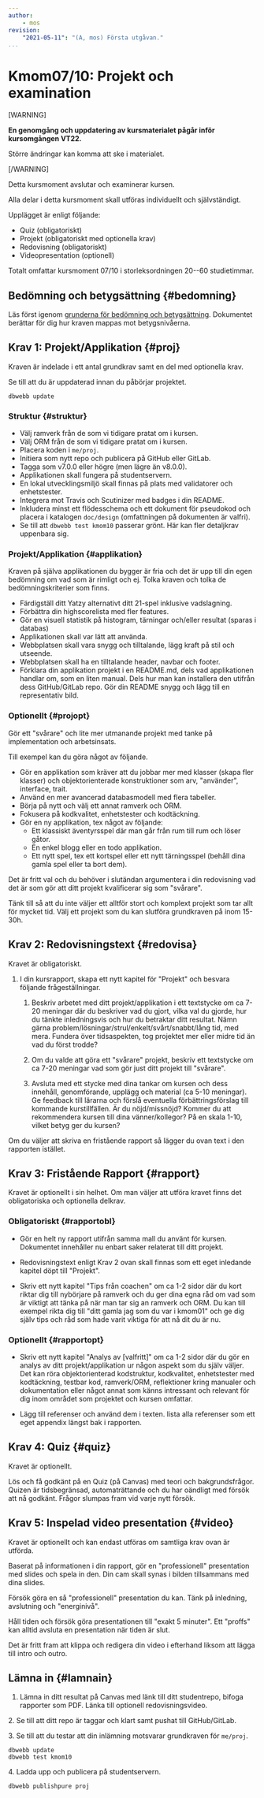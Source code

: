 ```yaml
---
author:
    - mos
revision:
    "2021-05-11": "(A, mos) Första utgåvan."
...
```

Kmom07/10: Projekt och examination
==================================

[WARNING]

**En genomgång och uppdatering av kursmaterialet pågår inför kursomgången VT22.**

Större ändringar kan komma att ske i materialet.

[/WARNING]


Detta kursmoment avslutar och examinerar kursen.

Alla delar i detta kursmoment skall utföras individuellt och självständigt.

Upplägget är enligt följande:

* Quiz (obligatoriskt)
* Projekt (obligatoriskt med optionella krav)
* Redovisning (obligatoriskt)
* Videopresentation (optionell)


Totalt omfattar kursmoment 07/10 i storleksordningen 20--60 studietimmar.

<!--more-->


<!--
(Skippa krav om flowchart & pseudocode)

Skapa användare, login, registrera.

Ny applikation med inloggning, databas med pengar.

Search engine
https://symfony.com/blog/the-new-symfony-documentation-search-engine

För svår och komplex att rätta. Förenkla och förtydliga.
Förenkla, förenkla, förenkla.

Alla kan göra quizzen, den behöver inte vara optionell.
Sätt som fristående assignment i Canvas och bedöm bara som G.

Alla gör en fristående rapport som leder till G? Eller ladda upp rapporten separat och gör en bedömning G/VG på rapporten enbart? Med feedback om hur man skriver en rapport bättre? Eller låt rapporten mer vara en del av 01-06 och en bra sådan ger bonus till slutbetyget?
Rapporten borde ha en annan template? Kanske mer som en artikel och skippa kapitelindelningen? Fundera på det. Kan vara lättare att ge feedback på att strukturen följs.
Kanske en rapport mer artikel-lik för redovisningstexten. Sen kan man ha en separat rapport för extra.
Eller en artikel-typ för varje kmom, istället för kapitel-grejen? Nja, troligen inte men bra att fundera på.

Extrarapporten kan fokusera även på Symfony/Laravel och dess features.

Extrarapporten kan ha högre höjd och kräva referenser. Hmm, men såna saker kanske alla borde lära sig...

Redovisningstexten kanske kan vara i kursrapporten och extrarapporten i ett eget dokument?

Ett upplägg på projektet som leder till E-C alt E-D.
Ett upplägg på projektet som leder till C-A eller BA.
Projektet kan rättas av tas?

Friheten kontra Uppstyrdhet i kraven. Kanske ToDo ger en nivå. En blog ger en annan nivå. Helt fritt ger ytterligare en nivå. Vissa gillar tydlighet och andra gillar frihet och kreativitet.

Eventuellt ett skarpt projekt, samma för alla?
Eller ett tydligt projekt som majoriteten gör och ett som är mer valbart?
Ett projekt som har kopplingar till näringslivet eller forskning?

Kanske borde kmom ORM göra en CRUD eller inloggning. Kanske oauth trots allt?

Kanske projekt som blog med inloggning och admin kontra besökare.

Om inloggning, använd doe:doe som default användare.

Lägg in class diagram i inledningen.

Fixa phpdoc generering så vi kan fokusera delvis på dokumentationen.

Fixa phpmetrics så man kan reflektera över kodkvalitet på ett bättre sätt.

Adventurespel som projekt kan tillåta fokus på Ux.

Videon vad ska den ta upp, enbart projektet? Eller infoga även de saker man skrev i rapporten (tips från coachen, egen analys)?

Lös nedladdningstiden.

Ge poäng för den statiska valideringen för att uppmuntra att den biten blir rätt (dbwebb test kmom10).

Jobba i grupp?

Projekt:

* ToDo
* Blog
    * Wordpress
    * Travelblogg
    * Hemnet
    * Blocket
    * Fotoblogg
* CMS
* Cards
* Cards in 5x5 (Poker square)
* Dice 5x5 (Dice square) (inkl highscore och histogram)

* Yatzy var väldigt svårt att få ett bra gränssnitt.

Spel fram till kmom04, sen login & db i valfritt ramverk?
    * Proj mer spel, eller adventure eller blog/ToDo (inkl inlogg)

Gör tydligt att repot skall se bra ut, så det kan användas för att länka till.

Repot kan använda GitHub/GitLab Pages visa upp sin dokumentation och kodtäckning samt metrics.

Mer tydligt vad histogram och stats skall innehålla. Kanske även visa hur man kan göra mer grafiskt representativt. Dels med enkla medel och dels med Google diagrams (eller annan tredjepartare).

Inloggning på Game kan erbjuda möjlighet att reinitiera databasen eller andra admin-saker.


-->



Bedömning och betygsättning {#bedomning}
--------------------------------------------------------------------

Läs först igenom [grunderna för bedömning och betygsättning](kurser/faq/bedomning-och-betygsattning-projekt-quiz-rapport-video). Dokumentet berättar för dig hur kraven mappas mot betygsnivåerna.



Krav 1: Projekt/Applikation {#proj}
--------------------------------------------------------------------

Kraven är indelade i ett antal grundkrav samt en del med optionella krav.

Se till att du är uppdaterad innan du påbörjar projektet.

```
dbwebb update
```



### Struktur {#struktur}

* Välj ramverk från de som vi tidigare pratat om i kursen.
* Välj ORM från de som vi tidigare pratat om i kursen.
* Placera koden i `me/proj`.
* Initiera som nytt repo och publicera på GitHub eller GitLab.
* Tagga som v7.0.0 eller högre (men lägre än v8.0.0).
* Applikationen skall fungera på studentservern.
* En lokal utvecklingsmiljö skall finnas på plats med validatorer och enhetstester.
* Integrera mot Travis och Scutinizer med badges i din README.
* Inkludera minst ett flödesschema och ett dokument för pseudokod och placera i katalogen `doc/design` (omfattningen på dokumenten är valfri).
* Se till att `dbwebb test kmom10` passerar grönt. Här kan fler detaljkrav uppenbara sig.



### Projekt/Applikation {#applikation}

Kraven på själva applikationen du bygger är fria och det är upp till din egen bedömning om vad som är rimligt och ej. Tolka kraven och tolka de bedömningskriterier som finns.

* Färdigställ ditt Yatzy alternativt ditt 21-spel inklusive vadslagning.
* Förbättra din highscorelista med fler features.
* Gör en visuell statistik på histogram, tärningar och/eller resultat (sparas i databas)
* Applikationen skall var lätt att använda.
* Webbplatsen skall vara snygg och tilltalande, lägg kraft på stil och utseende.
* Webbplatsen skall ha en tilltalande header, navbar och footer.
* Förklara din applikation projekt i en README.md, dels vad applikationen handlar om, som en liten manual. Dels hur man kan installera den utifrån dess GitHub/GitLab repo. Gör din README snygg och lägg till en representativ bild.



### Optionellt {#projopt}

Gör ett "svårare" och lite mer utmanande projekt med tanke på implementation och arbetsinsats.

Till exempel kan du göra något av följande.

* Gör en applikation som kräver att du jobbar mer med klasser (skapa fler klasser) och objektorienterade konstruktioner som arv, "använder", interface, trait.
* Använd en mer avancerad databasmodell med flera tabeller.
* Börja på nytt och välj ett annat ramverk och ORM.
* Fokusera på kodkvalitet, enhetstester och kodtäckning.
* Gör en ny applikation, tex något av följande:
    * Ett klassiskt äventyrsspel där man går från rum till rum och löser gåtor.
    * En enkel blogg eller en todo applikation.
    * Ett nytt spel, tex ett kortspel eller ett nytt tärningsspel (behåll dina gamla spel eller ta bort dem).

Det är fritt val och du behöver i slutändan argumentera i din redovisning vad det är som gör att ditt projekt kvalificerar sig som "svårare".

Tänk till så att du inte väljer ett alltför stort och komplext projekt som tar allt för mycket tid. Välj ett projekt som du kan slutföra grundkraven på inom 15-30h.



Krav 2: Redovisningstext {#redovisa}
--------------------------------------------------------------------

Kravet är obligatoriskt.

1. I din kursrapport, skapa ett nytt kapitel för "Projekt" och besvara följande frågeställningar.

    1. Beskriv arbetet med ditt projekt/applikation i ett textstycke om ca 7-20 meningar där du beskriver vad du gjort, vilka val du gjorde, hur du tänkte inledningsvis och hur du betraktar ditt resultat. Nämn gärna problem/lösningar/strul/enkelt/svårt/snabbt/lång tid, med mera. Fundera över tidsaspekten, tog projektet mer eller midre tid än vad du först trodde?

    1. Om du valde att göra ett "svårare" projekt, beskriv ett textstycke om ca 7-20 meningar vad som gör just ditt projekt till "svårare".

    1. Avsluta med ett stycke med dina tankar om kursen och dess innehåll, genomförande, upplägg och material (ca 5-10 meningar). Ge feedback till lärarna och förslå eventuella förbättringsförslag till kommande kurstillfällen. Är du nöjd/missnöjd? Kommer du att rekommendera kursen till dina vänner/kollegor? På en skala 1-10, vilket betyg ger du kursen?

Om du väljer att skriva en fristående rapport så lägger du ovan text i den rapporten istället.



Krav 3: Fristående Rapport {#rapport}
--------------------------------------------------------------------

Kravet är optionellt i sin helhet. Om man väljer att utföra kravet finns det obligatoriska och optionella delkrav.



### Obligatoriskt {#rapportobl}

* Gör en helt ny rapport utifrån samma mall du använt för kursen. Dokumentet innehåller nu enbart saker relaterat till ditt projekt.

* Redovisningstext enligt Krav 2 ovan skall finnas som ett eget inledande kapitel döpt till "Projekt".

* Skriv ett nytt kapitel "Tips från coachen" om ca 1-2 sidor där du kort riktar dig till nybörjare på ramverk och du ger dina egna råd om vad som är viktigt att tänka på när man tar sig an ramverk och ORM. Du kan till exempel rikta dig till "ditt gamla jag som du var i kmom01" och ge dig själv tips och råd som hade varit viktiga för att nå dit du är nu.



### Optionellt {#rapportopt}

* Skriv ett nytt kapitel "Analys av [valfritt]" om ca 1-2 sidor där du gör en analys av ditt projekt/applikation ur någon aspekt som du själv väljer. Det kan röra objektorienterad kodstruktur, kodkvalitet, enhetstester med kodtäckning, testbar kod, ramverk/ORM, reflektioner kring manualer och dokumentation eller något annat som känns intressant och relevant för dig inom området som projektet och kursen omfattar.

* Lägg till referenser och använd dem i texten. lista alla referenser som ett eget appendix längst bak i rapporten.



Krav 4: Quiz {#quiz}
--------------------------------------------------------------------

Kravet är optionellt.

Lös och få godkänt på en Quiz (på Canvas) med teori och bakgrundsfrågor. Quizen är tidsbegränsad, automaträttande och du har oändligt med försök att nå godkänt. Frågor slumpas fram vid varje nytt försök.



Krav 5: Inspelad video presentation {#video}
--------------------------------------------------------------------

Kravet är optionellt och kan endast utföras om samtliga krav ovan är utförda.

Baserat på informationen i din rapport, gör en "professionell" presentation med slides och spela in den. Din cam skall synas i bilden tillsammans med dina slides.

Försök göra en så "professionell" presentation du kan. Tänk på inledning,  avslutning och "energinivå".

Håll tiden och försök göra presentationen till "exakt 5 minuter". Ett "proffs" kan alltid avsluta en presentation när tiden är slut.

Det är fritt fram att klippa och redigera din video i efterhand liksom att lägga till intro och outro.



Lämna in {#lamnain}
--------------------------------------------------------------------

1. Lämna in ditt resultat på Canvas med länk till ditt studentrepo, bifoga rapporter som PDF. Länka till optionell redovisningsvideo.

2\. Se till att ditt repo är taggar och klart samt pushat till GitHub/GitLab.

3\. Se till att du testar att din inlämning motsvarar grundkraven för `me/proj`.

```text
dbwebb update
dbwebb test kmom10
```

4\. Ladda upp och publicera på studentservern.

```text
dbwebb publishpure proj
```
